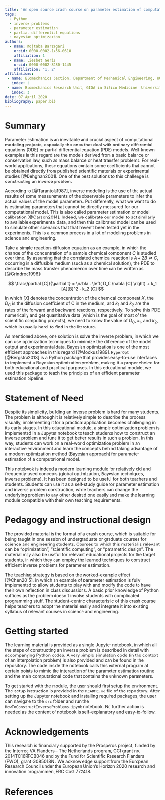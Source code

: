 ```yaml
---
title: 'An open source crash course on parameter estimation of computational models using a Bayesian optimization approach'
tags:
  - Python
  - inverse problems
  - parameter estimation
  - partial differential equations
  - Bayesian optimization
authors:
  - name: Mojtaba Barzegari
    orcid: 0000-0002-1456-0610
    affiliation: 1
  - name: Liesbet Geris
    orcid: 0000-0002-8180-1445
    affiliation: "1, 2"
affiliations:
 - name: Biomechanics Section, Department of Mechanical Engineering, KU Leuven, Belgium
   index: 1
 - name: Biomechanics Research Unit, GIGA in Silico Medicine, University of Liège, Belgium
   index: 2
date: 07 April 2020
bibliography: paper.bib
---
```


# Summary

Parameter estimation is an inevitable and crucial aspect of computational modeling projects, especially the ones that deal with ordinary differential equations (ODE) or partial differential equation (PDE) models. Well-known examples in this regard are the models derived from a basic balance or conservation law, such as mass balance or heat transfer problems. For real-world applications, these equations contain some coefficients that cannot be obtained directly from published scientific materials or experimental studies [@Dehghan2001]. One of the best solutions to this challenge is constructing an inverse problem.

According to [@Tarantola1987], inverse modeling is the use of the actual results of some measurements of the observable parameters to infer the actual values of the model parameters. Put differently, what we want to do is estimating parameters that cannot be directly measured for our computational model. This is also called parameter estimation or model calibration [@Carson2014]. Indeed, we calibrate our model to act similarly to available experimental data, and then this calibrated model can be used to simulate other scenarios that that haven’t been tested yet in the experiments. This is a common process in a lot of modeling problems in science and engineering.

Take a simple reaction-diffusion equation as an example, in which the change of the concentration of a sample chemical component $C$ is studied over time. By assuming that the correlated chemical reaction is $A + 2B \rightleftharpoons C$, occurring in a diffusible medium (such as a chemical solution), the PDE to describe the mass transfer phenomenon over time can be written as [@Grindrod1996]:

$$ \frac{\partial [C]}{\partial t} = \nabla . \left( D_C \nabla [C] \right) + k_1 [A][B]^2 - k_2 [C] $$

in which $[X]$ denotes the concentration of the chemical component $X$, the $D_C$ is the diffusion coefficient of C in the medium, and $k_1$ and $k_2$ are the rates of the forward and backward reactions, respectively. To solve this PDE numerically and get quantitative data (which is the goal of most of the scientific computing projects), we need to know the value of $D_C$, $k_1$, and $k_2$, which is usually hard-to-find in the literature.

As mentioned above, one solution is solve the inverse problem, in which we can use optimization techniques to minimize the difference of the model output and experimental data. Bayesian optimization is one of the most efficient approaches in this regard [@Mockus1989]. `HyperOpt` [@Bergstra2013] is a Python package that provides easy-to-use interfaces to implement a Bayesian optimization problem, making it a proper choice for both educational and practical purposes. In this educational module, we used this package to teach the principles of an efficient parameter estimation pipeline.

# Statement of Need

Despite its simplicity, building an inverse problem is hard for many students. The problem is although it is relatively simple to describe the process visually, implementing it for a practical application becomes challenging in its early stages. In this educational module, a simple optimization problem is implemented in a Jupyter notebook to teach students how to construct an inverse problem and tune it to get better results in such a problem. In this way, students can work on a real-world optimization problem in an interactive environment and learn the concepts behind taking advantage of a modern optimization method (Bayesian approach) for parameter estimation of a computational model.

This notebook is indeed a modern learning module for relatively old and frequently-used concepts (global optimization, Bayesian techniques, inverse problems). It has been designed to be useful for both teachers and students. Students can use it as a self-study guide for parameter estimation and inverse problem construction, while teachers can change the underlying problem to any other desired one easily and make the learning module compatible with their own teaching requirements.

# Pedagogy and instructional design

The provided material is the format of a crash course, which is suitable for being taught in one session of undergraduate or graduate courses for science and engineering students. Courses to which this material is relevant can be “optimization”, “scientific computing”, or “parametric design”. The material may also be useful for relevant educational projects for the target students, in which they can employ the learned techniques to construct efficient inverse problems for parameter estimation.

The teaching strategy is based on the worked-example effect [@Chen2015], in which an example of parameter estimation is fully implemented to allow students to play with and modify the code to have their own reflection in class discussions. A basic prior knowledge of Python suffices as the problem doesn't involve students with complicated programming stuff. The student-centric characteristic of this crash course helps teachers to adopt the material easily and integrate it into existing syllabus of relevant courses in science and engineering.

# Getting started

The learning material is provided as a single Jupyter notebook, in which all the steps of constructing an inverse problem is described in detail with accompanying Python codes. A very simple simulation code (in the context of an interpolation problem) is also provided and can be found in the repository. The code inside the notebook calls this external program at certain points to mimic the interaction of the parameter estimation routine and the main computational code that contains the unknown parameters.

To get started with the module, the user should first setup the environment. The setup instruction is provided in the `README.md` file of the repository. After setting up the Jupyter notebook and installing required packages, the user can navigate to the `src` folder and run the `HowToConstructInverseProblems.ipynb` notebook. No further action is needed as  the content of notebook is self-explanatory and easy-to-follow.

# Acknowledgements

This research is financially supported by the Prosperos project, funded by the Interreg VA Flanders – The Netherlands program, CCI grant no. 2014TC16RFCB046 and by the Fund for Scientific Research Flanders (FWO), grant G085018N . We acknowledge support from the European Research Council under the European Union’s Horizon 2020 research and innovation programmen, ERC CoG 772418.

# References

